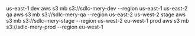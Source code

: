 us-east-1 dev            aws s3 mb s3://sdlc-mery-dev --region us-east-1 us-east-2 qa                       aws s3 mb s3://sdlc-mery-qa --region us-east-2 us-west-2 stage                    aws s3 mb s3://sdlc-mery-stage --region us-west-2 eu-west-1 prod           aws s3 mb s3://sdlc-mery-prod --region eu-west-1